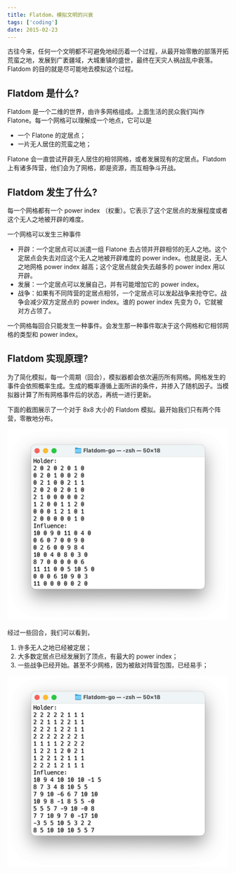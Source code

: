 ```yaml
---
title: Flatdom，模拟文明的兴衰
tags: ['coding']
date: 2015-02-23
---
```


古往今来，任何一个文明都不可避免地经历着一个过程，从最开始零散的部落开拓荒蛮之地，发展到广袤疆域，大城重镇的盛世，最终在天灾人祸战乱中衰落。Flatdom 的目的就是尽可能地去模拟这个过程。

## Flatdom 是什么?

Flatdom 是一个二维的世界，由许多网格组成。上面生活的民众我们叫作 Flatone。每一个网格可以理解成一个地点，它可以是
* 一个 Flatone 的定居点；
* 一片无人居住的荒蛮之地；

Flatone 会一直尝试开辟无人居住的相邻网格，或者发展现有的定居点。Flatdom 上有诸多阵营，他们会为了网格，即是资源，而互相争斗开战。

## Flatdom 发生了什么?

每一个网格都有一个 power index （权重）。它表示了这个定居点的发展程度或者这个无人之地被开辟的难度。

一个网格可以发生三种事件
* 开辟：一个定居点可以派遣一组 Flatone 去占领并开辟相邻的无人之地。这个定居点会失去对应这个无人之地被开辟难度的 power index。也就是说，无人之地网格 power index 越高；这个定居点就会失去越多的 power index 用以开辟。
* 发展：一个定居点可以发展自己，并有可能增加它的 power index。
* 战争：如果有不同阵营的定居点相邻，一个定居点可以发起战争来抢夺它。战争会减少双方定居点的 power index。谁的 power index 先变为 0，它就被对方占领了。

一个网格每回合只能发生一种事件。会发生那一种事件取决于这个网格和它相邻网格的类型和 power index。

## Flatdom 实现原理?

为了简化模拟，每一个周期（回合），模拟器都会依次遍历所有网格。网格发生的事件会依照概率生成。生成的概率遵循上面所讲的条件，并掺入了随机因子。当模拟器计算了所有网格事件后的状态，再统一进行更新。

下面的截图展示了一个对于 8x8 大小的 Flatdom 模拟。最开始我们只有两个阵营，零散地分布。

![Flatdom at 0th iteration](/flatdom0.png)

经过一些回合，我们可以看到，
1. 许多无人之地已经被定居；
2. 大多数定居点已经发展到了顶点，有最大的 power index；
3. 一些战争已经开始。甚至不少网格，因为被敌对阵营包围，已经易手；

![Flatdom at 10th iteration](/flatdom1.png)
